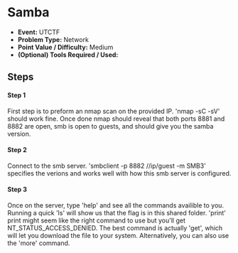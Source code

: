 # Samba
* **Event:** UTCTF
* **Problem Type:** Network
* **Point Value / Difficulty:** Medium
* **(Optional) Tools Required / Used:**

## Steps
#### Step 1
First step is to preform an nmap scan on the provided IP. 'nmap -sC -sV' should work fine. Once done nmap should reveal that both ports 8881 and 8882 are open, smb is open to guests, and should give you the samba version.

#### Step 2
Connect to the smb server. 'smbclient -p 8882 //ip/guest -m SMB3' specifies the verions and works well with how this smb server is configured.

#### Step 3
Once on the server, type 'help' and see all the commands availible to you. Running a quick 'ls' will show us that the flag is in this shared folder. 'print' print might seem like the right command to use but you'll get NT_STATUS_ACCESS_DENIED. The best command is actually 'get', which will let you download the file to your system. Alternatively, you can also use the 'more' command.
